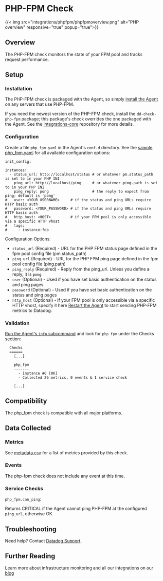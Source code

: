 # PHP-FPM Check
{{< img src="integrations/phpfpm/phpfpmoverview.png" alt="PHP overview" responsive="true" popup="true">}}
## Overview

The PHP-FPM check monitors the state of your FPM pool and tracks request performance.

## Setup
### Installation

The PHP-FPM check is packaged with the Agent, so simply [install the Agent](https://app.datadoghq.com/account/settings#agent) on any servers that use PHP-FPM.  

If you need the newest version of the PHP-FPM check, install the `dd-check-php-fpm` package; this package's check overrides the one packaged with the Agent. See the [integrations-core](https://github.com/DataDog/integrations-core#installing-the-integrations) repository for more details.

### Configuration

Create a file `php_fpm.yaml` in the Agent's `conf.d` directory. See the [sample php_fpm.yaml](https://github.com/DataDog/integrations-core/blob/master/php_fpm/conf.yaml.example) for all available configuration options:

```
init_config:

instances: 
  - status_url: http://localhost/status # or whatever pm.status_path is set to in your PHP INI
    ping_url: http://localhost/ping     # or whatever ping.path is set to in your PHP INI
    ping_reply: pong                    # the reply to expect from ping; default is 'pong'
#   user: <YOUR_USERNAME>     # if the status and ping URLs require HTTP basic auth
#   password: <YOUR_PASSWORD> # if the status and ping URLs require HTTP basic auth
#   http_host: <HOST>         # if your FPM pool is only accessible via a specific HTTP vhost 
#   tags:
#     - instance:foo
```

Configuration Options:

* `status_url` (Required) - URL for the PHP FPM status page defined in the fpm pool config file (pm.status_path)
* `ping_url` (Required) - URL for the PHP FPM ping page defined in the fpm pool config file (ping.path)
* `ping_reply` (Required) - Reply from the ping_url. Unless you define a reply, it is `pong`
* `user` (Optional) - Used if you have set basic authentication on the status and ping pages
* `password` (Optional) - Used if you have set basic authentication on the status and ping pages
* `http_host` (Optional) - If your FPM pool is only accessible via a specific HTTP vhost, specify it here
[Restart the Agent](https://docs.datadoghq.com/agent/faq/start-stop-restart-the-datadog-agent) to start sending PHP-FPM metrics to Datadog.

### Validation

[Run the Agent's `info` subcommand](https://docs.datadoghq.com/agent/faq/agent-status-and-information/) and look for `php_fpm` under the Checks section:

```
  Checks
  ======
    [...]

    php_fpm
    -------
      - instance #0 [OK]
      - Collected 26 metrics, 0 events & 1 service check

    [...]
```

## Compatibility

The php_fpm check is compatible with all major platforms.

## Data Collected
### Metrics 

See [metadata.csv](https://github.com/DataDog/integrations-core/blob/master/php_fpm/metadata.csv) for a list of metrics provided by this check.

### Events
The php-fpm check does not include any event at this time.

### Service Checks

`php_fpm.can_ping`:

Returns CRITICAL if the Agent cannot ping PHP-FPM at the configured `ping_url`, otherwise OK.

## Troubleshooting
Need help? Contact [Datadog Support](http://docs.datadoghq.com/help/).

## Further Reading
Learn more about infrastructure monitoring and all our integrations on [our blog](https://www.datadoghq.com/blog/)